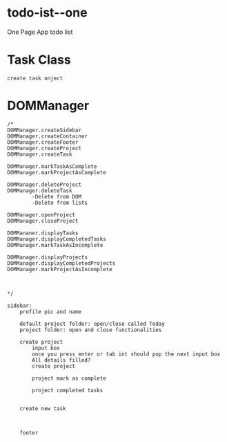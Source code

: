 # todo-ist--one
One Page App todo list

# Task Class
    create task onject
    
# DOMManager

    /*
    DOMManager.createSidebar
    DOMManager.createContainer
    DOMManager.createFooter
    DOMManager.createProject
    DOMManager.createTask
    
    DOMManager.markTaskAsComplete
    DOMManager.markProjectAsComplete

    DOMManager.deleteProject
    DOMManager.deleteTask
            -Delete from DOM
            -Delete from lists

    DOMManager.openProject
    DOMManager.closeProject

    DOMMananer.displayTasks
    DOMManager.displayCompletedTasks
    DOMManager.markTaskAsIncomplete

    DOMManager.displayProjects
    DOMManager.displayCompletedProjects
    DOMManager.markProjectAsIncomplete

    

    */

    sidebar:
        profile pic and name

        default project folder: open/close called Today
        project folder: open and close functionalities

        create project
            input box 
            once you press enter or tab int should pop the next input box
            All details filled?
            create project

            project mark as complete

            project completed tasks


        create new task



        footer
    

